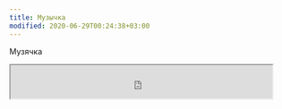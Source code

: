 ```yaml
---
title: Музычка
modified: 2020-06-29T00:24:38+03:00
---
```


Музячка




<iframe src="http://noasrv.caster.fm:10001/stream" width="468" height="60" align="center">
</iframe>

